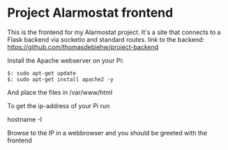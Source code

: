 # Project Alarmostat frontend
This is the frontend for my Alarmostat project. It's a site that connects to a Flask backend via socketio and standard routes.
link to the backend: https://github.com/thomasdebiehw/project-backend

Install the Apache webserver on your Pi:
```
$: sudo apt-get update
$: sudo apt-get install apache2 -y
```
And place the files in /var/www/html

To get the ip-address of your Pi run 

hostname -I

Browse to the IP in a webbrowser and you should be greeted with the frontend
